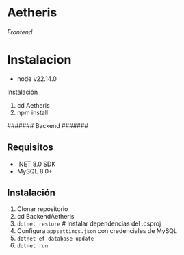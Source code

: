 # Aetheris

###### Frontend #####
# Instalacion  
- node v22.14.0

Instalación
1. cd Aetheris
2. npm install

####### Backend #######
## Requisitos
- .NET 8.0 SDK
- MySQL 8.0+

## Instalación
1. Clonar repositorio
2. cd BackendAetheris
3. `dotnet restore` # Instalar dependencias del .csproj
4. Configura `appsettings.json` con credenciales de MySQL 
5. `dotnet ef database update`
6. `dotnet run`
